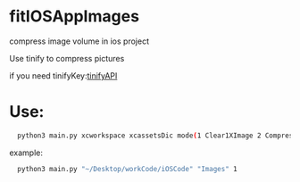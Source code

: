 # fitIOSAppImages
compress image volume in ios project

Use tinify to compress pictures

if you need tinifyKey:[tinifyAPI](https://tinypng.com/developers)

# Use:
``` bash
  python3 main.py xcworkspace xcassetsDic mode(1 Clear1XImage 2 CompressedImage)
```
example:
``` bash
  python3 main.py "~/Desktop/workCode/iOSCode" "Images" 1
```
